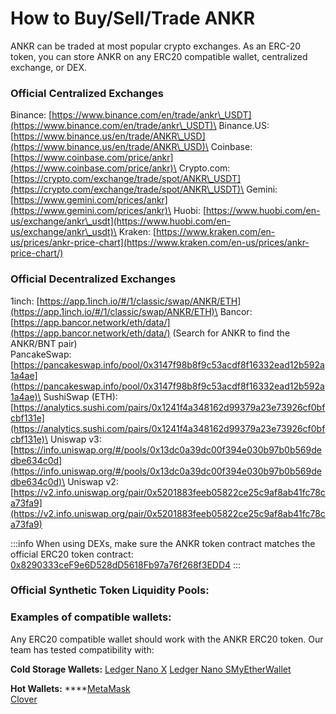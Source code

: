 # How to Buy/Sell/Trade ANKR

ANKR can be traded at most popular crypto exchanges. As an ERC-20 token, you can store ANKR on any ERC20 compatible wallet, centralized exchange, or DEX.

### Official Centralized Exchanges

Binance: [https://www.binance.com/en/trade/ankr\_USDT](https://www.binance.com/en/trade/ankr\_USDT)\
Binance.US: [https://www.binance.us/en/trade/ANKR\_USD](https://www.binance.us/en/trade/ANKR\_USD)\
Coinbase: [https://www.coinbase.com/price/ankr](https://www.coinbase.com/price/ankr)\
Crypto.com: [https://crypto.com/exchange/trade/spot/ANKR\_USDT](https://crypto.com/exchange/trade/spot/ANKR\_USDT)\
Gemini: [https://www.gemini.com/prices/ankr](https://www.gemini.com/prices/ankr)\
Huobi: [https://www.huobi.com/en-us/exchange/ankr\_usdt](https://www.huobi.com/en-us/exchange/ankr\_usdt)\
Kraken: [https://www.kraken.com/en-us/prices/ankr-price-chart](https://www.kraken.com/en-us/prices/ankr-price-chart/)

### Official Decentralized Exchanges

1inch: [https://app.1inch.io/#/1/classic/swap/ANKR/ETH](https://app.1inch.io/#/1/classic/swap/ANKR/ETH)\
Bancor: [https://app.bancor.network/eth/data/](https://app.bancor.network/eth/data/) (Search for ANKR to find the ANKR/BNT pair)\
PancakeSwap: [https://pancakeswap.info/pool/0x3147f98b8f9c53acdf8f16332ead12b592a1a4ae](https://pancakeswap.info/pool/0x3147f98b8f9c53acdf8f16332ead12b592a1a4ae)\
SushiSwap (ETH): [https://analytics.sushi.com/pairs/0x1241f4a348162d99379a23e73926cf0bfcbf131e](https://analytics.sushi.com/pairs/0x1241f4a348162d99379a23e73926cf0bfcbf131e)\
Uniswap v3: [https://info.uniswap.org/#/pools/0x13dc0a39dc00f394e030b97b0b569dedbe634c0d](https://info.uniswap.org/#/pools/0x13dc0a39dc00f394e030b97b0b569dedbe634c0d)\
Uniswap v2: [https://v2.info.uniswap.org/pair/0x5201883feeb05822ce25c9af8ab41fc78ca73fa9](https://v2.info.uniswap.org/pair/0x5201883feeb05822ce25c9af8ab41fc78ca73fa9)

:::info
When using DEXs, make sure the ANKR token contract matches the official ERC20 token contract: [0x8290333ceF9e6D528dD5618Fb97a76f268f3EDD4](https://etherscan.io/address/0x8290333ceF9e6D528dD5618Fb97a76f268f3EDD4)
:::

### Official Synthetic Token Liquidity Pools:

### Examples of compatible wallets:

Any ERC20 compatible wallet should work with the ANKR ERC20 token. Our team has tested compatibility with:

**Cold Storage Wallets:**
[Ledger Nano X](https://shop.ledger.com/products/ledger-nano-x)
[Ledger Nano S](https://shop.ledger.com/products/ledger-nano-s)[MyEtherWallet ](https://www.myetherwallet.com)

**Hot Wallets:**
****[MetaMask](https://metamask.io)\
[Clover](https://chrome.google.com/webstore/detail/clover-wallet/nhnkbkgjikgcigadomkphalanndcapjk)
